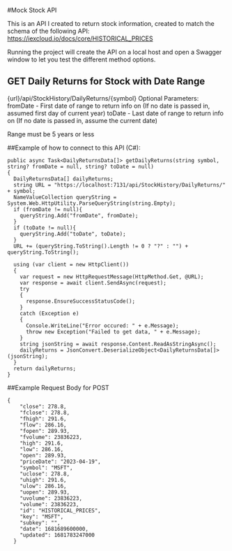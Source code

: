 #Mock Stock API

This is an API I created to return stock information, created to match the schema of the following API: https://iexcloud.io/docs/core/HISTORICAL_PRICES

Running the project will create the API on a local host and open a Swagger window to let you test the different method options.

## GET Daily Returns for Stock with Date Range
{url}/api/StockHistory/DailyReturns/{symbol}
  Optional Parameters:
    fromDate - First date of range to return info on (If no date is passed in, assumed first day of current year)
    toDate - Last date of range to return info on (If no date is passed in, assume the current date)

Range must be 5 years or less

##Example of how to connect to this API (C#):

```
public async Task<DailyReturnsData[]> getDailyReturns(string symbol, string? fromDate = null, string? toDate = null)
{
  DailyReturnsData[] dailyReturns;
  string URL = "https://localhost:7131/api/StockHistory/DailyReturns/" + symbol;
  NameValueCollection queryString = System.Web.HttpUtility.ParseQueryString(string.Empty);
  if (fromDate != null){
    queryString.Add("fromDate", fromDate);
  }
  if (toDate != null){
    queryString.Add("toDate", toDate);
  }
  URL += (queryString.ToString().Length != 0 ? "?" : "") + queryString.ToString();

  using (var client = new HttpClient())
  {
    var request = new HttpRequestMessage(HttpMethod.Get, @URL);
    var response = await client.SendAsync(request);
    try
    {
      response.EnsureSuccessStatusCode();
    }
    catch (Exception e)
    {
      Console.WriteLine("Error occured: " + e.Message);
      throw new Exception("Failed to get data, " + e.Message);
    }
    string jsonString = await response.Content.ReadAsStringAsync();
    dailyReturns = JsonConvert.DeserializeObject<DailyReturnsData[]>(jsonString);
  }
  return dailyReturns;
}
```
##Example Request Body for POST
```
{
    "close": 278.8,
    "fclose": 278.8,
    "fhigh": 291.6,
    "flow": 286.16,
    "fopen": 289.93,
    "fvolume": 23836223,
    "high": 291.6,
    "low": 286.16,
    "open": 289.93,
    "priceDate": "2023-04-19",
    "symbol": "MSFT",
    "uclose": 278.8,
    "uhigh": 291.6,
    "ulow": 286.16,
    "uopen": 289.93,
    "uvolume": 23836223,
    "volume": 23836223,
    "id": "HISTORICAL_PRICES",
    "key": "MSFT",
    "subkey": "",
    "date": 1681689600000,
    "updated": 1681783247000
  }
```
